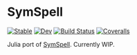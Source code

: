 # SymSpell

[![Stable](https://img.shields.io/badge/docs-stable-blue.svg)](https://Arkoniak.github.io/SymSpell.jl/stable)
[![Dev](https://img.shields.io/badge/docs-dev-blue.svg)](https://Arkoniak.github.io/SymSpell.jl/dev)
[![Build Status](https://travis-ci.com/Arkoniak/SymSpell.jl.svg?branch=master)](https://travis-ci.com/Arkoniak/SymSpell.jl)
[![Coveralls](https://coveralls.io/repos/github/Arkoniak/SymSpell.jl/badge.svg?branch=master)](https://coveralls.io/github/Arkoniak/SymSpell.jl?branch=master)

Julia port of [SymSpell](https://github.com/wolfgarbe/SymSpell). Currently WIP.
